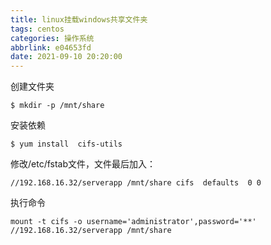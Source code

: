 ```yaml
---
title: linux挂载windows共享文件夹
tags: centos
categories: 操作系统
abbrlink: e04653fd
date: 2021-09-10 20:20:00
---
```

  创建文件夹
  ```shell
  $ mkdir -p /mnt/share
  ```
 安装依赖
 ```shell
 $ yum install  cifs-utils
 ```
修改/etc/fstab文件，文件最后加入：
``` 
//192.168.16.32/serverapp /mnt/share cifs  defaults  0 0
```
执行命令
```
mount -t cifs -o username='administrator',password='**'  //192.168.16.32/serverapp /mnt/share
```
